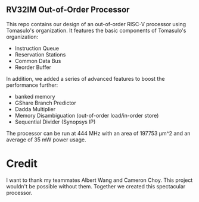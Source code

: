 ## RV32IM Out-of-Order Processor

This repo contains our design of an out-of-order RISC-V processor using Tomasulo's organization. It features the basic components of Tomasulo's organization:
- Instruction Queue
- Reservation Stations
- Common Data Bus
- Reorder Buffer

In addition, we added a series of advanced features to boost the performance further:
- banked memory
- GShare Branch Predictor
- Dadda Multiplier
- Memory Disambiguation (out-of-order load/in-order store)
- Sequential Divider (Synopsys IP)

The processor can be run at 444 MHz with an area of 197753 μm^2 and an average of 35 mW power usage.

# Credit
I want to thank my teammates Albert Wang and Cameron Choy. This project wouldn't be possible without them. Together we created this spectacular processor.
